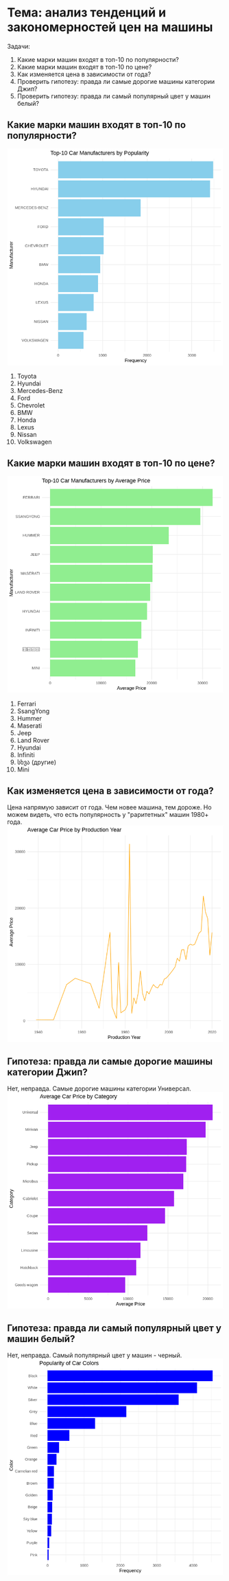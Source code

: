 # Тема: анализ тенденций и закономерностей цен на машины

Задачи:
1) Какие марки машин входят в топ-10 по популярности?
2) Какие марки машин входят в топ-10 по цене?
3) Как изменяется цена в зависимости от года?
4) Проверить гипотезу: правда ли самые дорогие машины категории Джип?
5) Проверить гипотезу: правда ли самый популярный цвет у машин белый?

## Какие марки машин входят в топ-10 по популярности?
![Top-10 Car Manufacturers by Popularity](/images/top10cars.png)
1. Toyota
2. Hyundai
3. Mercedes-Benz
4. Ford
5. Chevrolet
6. BMW
7. Honda
8. Lexus
9. Nissan
10. Volkswagen

## Какие марки машин входят в топ-10 по цене?
![Top-10 Car Manufacturers by Average Price](/images/top10price.png)
1. Ferrari
2. SsangYong
3. Hummer
4. Maserati
5. Jeep
6. Land Rover
7. Hyundai
8. Infiniti
9. სხვა (другие)
10. Mini

## Как изменяется цена в зависимости от года?
Цена напрямую зависит от года. Чем новее машина, тем дороже. Но можем видеть, что есть популярность у "раритетных" машин 1980+ года.
![Average Car Price by Production Year](/images/avgcar.png)

## Гипотеза: правда ли самые дорогие машины категории Джип?
Нет, неправда. Самые дорогие машины категории Универсал.
![Average Car Price by Category](/images/topcat.png)

## Гипотеза: правда ли самый популярный цвет у машин белый?
Нет, неправда. Самый популярный цвет у машин - черный.
![Popularity of Car Colors](/images/topcolors.png)
